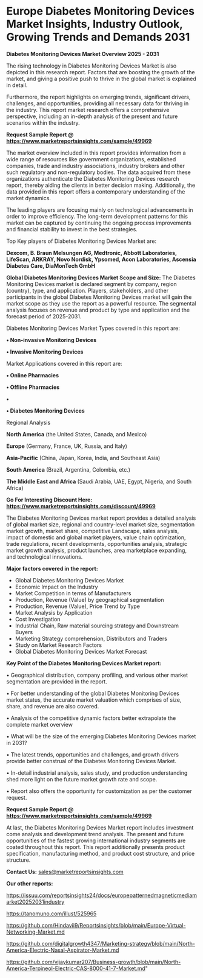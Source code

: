 # Europe Diabetes Monitoring Devices Market Insights, Industry Outlook, Growing Trends and Demands 2031

<Strong> Diabetes Monitoring Devices Market Overview 2025 - 2031</strong>

The rising technology in Diabetes Monitoring Devices Market is also depicted in this research report. Factors that are boosting the growth of the market, and giving a positive push to thrive in the global market is explained in detail.

Furthermore, the report highlights on emerging trends, significant drivers, challenges, and opportunities, providing all necessary data for thriving in the industry. This report market research offers a comprehensive perspective, including an in-depth analysis of the present and future scenarios within the industry.

<strong>Request Sample Report @ <a href=https://www.marketreportsinsights.com/sample/49969>https://www.marketreportsinsights.com/sample/49969</a></strong>

The market overview included in this report provides information from a wide range of resources like government organizations, established companies, trade and industry associations, industry brokers and other such regulatory and non-regulatory bodies. The data acquired from these organizations authenticate the Diabetes Monitoring Devices research report, thereby aiding the clients in better decision making. Additionally, the data provided in this report offers a contemporary understanding of the market dynamics.

The leading players are focusing mainly on technological advancements in order to improve efficiency. The long-term development patterns for this market can be captured by continuing the ongoing process improvements and financial stability to invest in the best strategies.

Top Key players of Diabetes Monitoring Devices Market are:

<strong>Dexcom, B. Braun Melsungen AG, Medtronic, Abbott Laboratories, LifeScan, ARKRAY, Novo Nordisk, Ypsomed, Acon Laboratories, Ascensia Diabetes Care, DiaMonTech GmbH</strong>

<strong><b>Global Diabetes Monitoring Devices Market Scope and Size:</b></strong>
The Diabetes Monitoring Devices market is declared segment by company, region (country), type, and application. Players, stakeholders, and other participants in the global Diabetes Monitoring Devices market will gain the market scope as they use the report as a powerful resource. The segmental analysis focuses on revenue and product by type and application and the forecast period of 2025-2031.

Diabetes Monitoring Devices Market Types covered in this report are:

<strong>•  Non-invasive Monitoring Devices

•  Invasive Monitoring Devices</strong>

Market Applications covered in this report are:

<strong>•  Online Pharmacies

•  Offline Pharmacies

•  

•  Diabetes Monitoring Devices</strong> 

Regional Analysis

<strong>North America</strong> (the United States, Canada, and Mexico)

<strong>Europe</strong> (Germany, France, UK, Russia, and Italy)

<strong>Asia-Pacific</strong> (China, Japan, Korea, India, and Southeast Asia)

<strong>South America</strong> (Brazil, Argentina, Colombia, etc.)

<strong>The Middle East and Africa</strong> (Saudi Arabia, UAE, Egypt, Nigeria, and South Africa)

<strong>Go For Interesting Discount Here: <a href=https://www.marketreportsinsights.com/discount/49969>https://www.marketreportsinsights.com/discount/49969</a></strong>

The Diabetes Monitoring Devices market report provides a detailed analysis of global market size, regional and country-level market size, segmentation market growth, market share, competitive Landscape, sales analysis, impact of domestic and global market players, value chain optimization, trade regulations, recent developments, opportunities analysis, strategic market growth analysis, product launches, area marketplace expanding, and technological innovations.

<strong><b>Major factors covered in the report:</b></strong>
<ul>
  <li>Global Diabetes Monitoring Devices Market </li>
  <li>Economic Impact on the Industry</li>
  <li>Market Competition in terms of Manufacturers</li>
  <li>Production, Revenue (Value) by geographical segmentation</li>
  <li>Production, Revenue (Value), Price Trend by Type</li>
  <li>Market Analysis by Application</li>
  <li>Cost Investigation</li>
  <li>Industrial Chain, Raw material sourcing strategy and Downstream Buyers</li>
  <li>Marketing Strategy comprehension, Distributors and Traders</li>
  <li>Study on Market Research Factors</li>
  <li>Global Diabetes Monitoring Devices Market Forecast</li>
</ul>

<strong><b>Key Point of the Diabetes Monitoring Devices Market report:</b></strong>

• Geographical distribution, company profiling, and various other market segmentation are provided in the report.

• For better understanding of the global Diabetes Monitoring Devices market status, the accurate market valuation which comprises of size, share, and revenue are also covered.

• Analysis of the competitive dynamic factors better extrapolate the complete market overview

• What will be the size of the emerging Diabetes Monitoring Devices market in 2031?

• The latest trends, opportunities and challenges, and growth drivers provide better construal of the Diabetes Monitoring Devices Market.

• In-detail industrial analysis, sales study, and production understanding shed more light on the future market growth rate and scope.

• Report also offers the opportunity for customization as per the customer request.

<strong>Request Sample Report @ <a href=https://www.marketreportsinsights.com/sample/49969>https://www.marketreportsinsights.com/sample/49969</a></strong>

At last, the Diabetes Monitoring Devices Market report includes investment come analysis and development trend analysis. The present and future opportunities of the fastest growing international industry segments are coated throughout this report. This report additionally presents product specification, manufacturing method, and product cost structure, and price structure.

<strong>Contact Us:</strong>
sales@marketreportsinsights.com

<strong>Our other reports:</strong>

<a href=https://issuu.com/reportsinsights24/docs/europepatternedmagneticmediamarket20252031industry>https://issuu.com/reportsinsights24/docs/europepatternedmagneticmediamarket20252031industry</a>

<a href=https://tanomuno.com/illust/525965>https://tanomuno.com/illust/525965</a>

<a href=https://github.com/Hindavii9/Reportsinsights/blob/main/Europe-Virtual-Networking-Market.md>https://github.com/Hindavii9/Reportsinsights/blob/main/Europe-Virtual-Networking-Market.md</a>

<a href=https://github.com/digitalgrowth4347/Marketing-strategy/blob/main/North-America-Electric-Nasal-Aspirator-Market.md>https://github.com/digitalgrowth4347/Marketing-strategy/blob/main/North-America-Electric-Nasal-Aspirator-Market.md</a>

<a href=https://github.com/vijaykumar207/Business-growth/blob/main/North-America-Terpineol-Electric-CAS-8000-41-7-Market.md>https://github.com/vijaykumar207/Business-growth/blob/main/North-America-Terpineol-Electric-CAS-8000-41-7-Market.md</a>"
